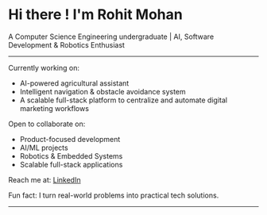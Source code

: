 # Hi there ! I'm Rohit Mohan

A Computer Science Engineering undergraduate | AI, Software Development & Robotics Enthusiast

---

 Currently working on:  
- AI-powered agricultural assistant   
- Intelligent navigation & obstacle avoidance system   
- A scalable full-stack platform to centralize and automate digital marketing workflows

 Open to collaborate on: 
- Product-focused development
- AI/ML projects  
- Robotics & Embedded Systems  
- Scalable full-stack applications

 Reach me at:   [LinkedIn](https://www.linkedin.com/in/rohitmohan-dev)


 Fun fact: I turn real-world problems into practical tech solutions.

---


<!--
**iamrohit01/iamrohit01** is a ✨ _special_ ✨ repository because its `README.md` (this file) appears on your GitHub profile.

Here are some ideas to get you started:

- 🔭 I’m currently working on ...
- 🌱 I’m currently learning ...
- 👯 I’m looking to collaborate on ...
- 🤔 I’m looking for help with ...
- 💬 Ask me about ...
- 📫 How to reach me: ...
- 😄 Pronouns: ...
- ⚡ Fun fact: ...
-->
